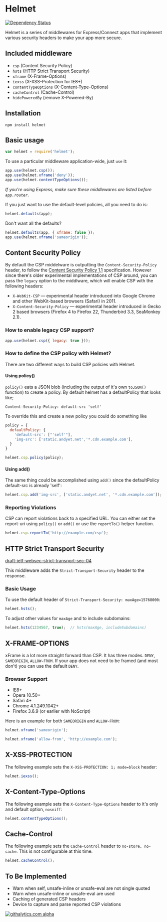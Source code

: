 Helmet
======

[![Dependency Status](https://david-dm.org/evilpacket/helmet.png)](https://david-dm.org/evilpacket/helmet)

Helmet is a series of middlewares for Express/Connect apps that implement various security headers to make your app more secure.

Included middleware
-------------------

- `csp` (Content Security Policy)
- `hsts` (HTTP Strict Transport Security)
- `xframe` (X-Frame-Options)
- `iexss` (X-XSS-Protection for IE8+)
- `contentTypeOptions` (X-Content-Type-Options)
- `cacheControl` (Cache-Control)
- `hidePoweredBy` (remove X-Powered-By)

Installation
------------

    npm install helmet

Basic usage
-----------

```javascript
var helmet = require('helmet');
```

To use a particular middleware application-wide, just `use` it:

```javascript
app.use(helmet.csp());
app.use(helmet.xframe('deny'));
app.use(helmet.contentTypeOptions());
```

*If you're using Express, make sure these middlewares are listed before `app.router`*.

If you just want to use the default-level policies, all you need to do is:

```javascript
helmet.defaults(app);
```

Don't want all the defaults?

```javascript
helmet.defaults(app, { xframe: false });
app.use(helmet.xframe('sameorigin'));
```

## Content Security Policy

By default the CSP middelware is outputting the ```Content-Security-Policy``` header, to follow the [Content Security Policy 1.1](https://dvcs.w3.org/hg/content-security-policy/raw-file/tip/csp-specification.dev.html#content-security-policy-header-field) specification. However since there's older experimental implementations of CSP around, you can pass the ```legacy``` option to the middlware, which will enable CSP with the following headers:
- ```X-WebKit-CSP``` — experimental header introduced into Google Chrome and other WebKit-based browsers (Safari) in 2011.
- ```X-Content-Security-Policy``` — experimental header introduced in Gecko 2 based browsers (Firefox 4 to Firefox 22, Thunderbird 3.3, SeaMonkey 2.1).

### How to enable legacy CSP support?
```javascript
app.use(helmet.csp({ legacy: true }));
```

### How to define the CSP policy with Helmet?

There are two different ways to build CSP policies with Helmet.

#### Using policy()

`policy()` eats a JSON blob (including the output of it's own `toJSON()` function) to create a policy. By default
helmet has a defaultPolicy that looks like;

```
Content-Security-Policy: default-src 'self'
```

To override this and create a new policy you could do something like

```javascript
policy = {
  defaultPolicy: {
    'default-src': ["'self'"],
    'img-src': ['static.andyet.net','*.cdn.example.com'],
  }
}

helmet.csp.policy(policy);
```

#### Using add()

The same thing could be accomplished using `add()` since the defaultPolicy default-src is already 'self':

```javascript
helmet.csp.add('img-src', ['static.andyet.net', '*.cdn.example.com']);
```

### Reporting Violations

CSP can report violations back to a specified URL. You can either set the report-uri using `policy()` or `add()` or use the `reportTo()` helper function.

```javascript
helmet.csp.reportTo('http://example.com/csp');
```

## HTTP Strict Transport Security
[draft-ietf-websec-strict-transport-sec-04](http://tools.ietf.org/html/draft-ietf-websec-strict-transport-sec-04)

This middleware adds the `Strict-Transport-Security` header to the response.

### Basic Usage

To use the default header of `Strict-Transport-Security: maxAge=15768000`:

```javascript
helmet.hsts();
```

To adjust other values for `maxAge` and to include subdomains:

```javascript
helmet.hsts(1234567, true);  // hsts(maxAge, includeSubdomains)
```


## X-FRAME-OPTIONS

xFrame is a lot more straight forward than CSP. It has three modes. `DENY`, `SAMEORIGIN`, `ALLOW-FROM`. If your app does not need to be framed (and most don't) you can use the default `DENY`.

### Browser Support
  - IE8+
  - Opera 10.50+
  - Safari 4+
  - Chrome 4.1.249.1042+
  - Firefox 3.6.9 (or earlier with NoScript)

Here is an example for both `SAMEORIGIN` and `ALLOW-FROM`:

```javascript
helmet.xframe('sameorigin');
```

```javascript
helmet.xframe('allow-from', 'http://example.com');
```

## X-XSS-PROTECTION

The following example sets the `X-XSS-PROTECTION: 1; mode=block` header:

```javascript
helmet.iexss();
```

## X-Content-Type-Options

The following example sets the `X-Content-Type-Options` header to it's only and default option, `nosniff`:

```javascript
helmet.contentTypeOptions();
```

## Cache-Control

The following example sets the `Cache-Control` header to `no-store, no-cache`. This is not configurable at this time.

```javascript
helmet.cacheControl();
```

## To Be Implemented

  - Warn when self, unsafe-inline or unsafe-eval are not single quoted
  - Warn when unsafe-inline or unsafe-eval are used
  - Caching of generated CSP headers
  - Device to capture and parse reported CSP violations

[![githalytics.com alpha](https://cruel-carlota.pagodabox.com/aaabccb3974032554c072dce9a0c46c9 "githalytics.com")](http://githalytics.com/evilpacket/helmet)
